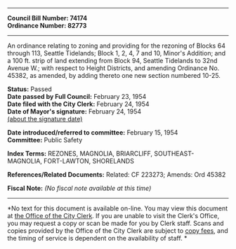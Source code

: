 * * * * *  
  
**Council Bill Number: [](#h0)[](#h2)74174**   
**Ordinance Number: 82773**  
  
* * * * *  
  
An ordinance relating to zoning and providing for the rezoning of Blocks 64 through 113, Seattle Tidelands; Block 1, 2, 4, 7 and 10, Minor's Addition; and a 100 ft. strip of land extending from Block 94, Seattle Tidelands to 32nd Avenue W.; with respect to Height Districts, and amending Ordinance No. 45382, as amended, by adding thereto one new section numbered 10-25.  
  
**Status:** Passed   
**Date passed by Full Council:** February 23, 1954   
**Date filed with the City Clerk:** February 24, 1954   
**Date of Mayor's signature:** February 24, 1954   
[(about the signature date)](/~public/approvaldate.htm)   
  
  
**Date introduced/referred to committee:** February 15, 1954   
**Committee:** Public Safety   
  
**Index Terms:** REZONES, MAGNOLIA, BRIARCLIFF, SOUTHEAST-MAGNOLIA, FORT-LAWTON, SHORELANDS  
  
**References/Related Documents:** Related: CF 223273; Amends: Ord 45382  
  
**Fiscal Note:** *(No fiscal note available at this time)*  
  
* * * * *  
  
*No text for this document is available on-line. You may view this document at [the Office of the City Clerk](http://www.seattle.gov/leg/clerk/contactUs.htm). If you are unable to visit the Clerk's Office, you may request a copy or scan be made for you by Clerk staff. Scans and copies provided by the Office of the City Clerk are subject to [copy fees](http://clerk.seattle.gov/~public/clerkfees.htm), and the timing of service is dependent on the availability of staff. *  
  
  
